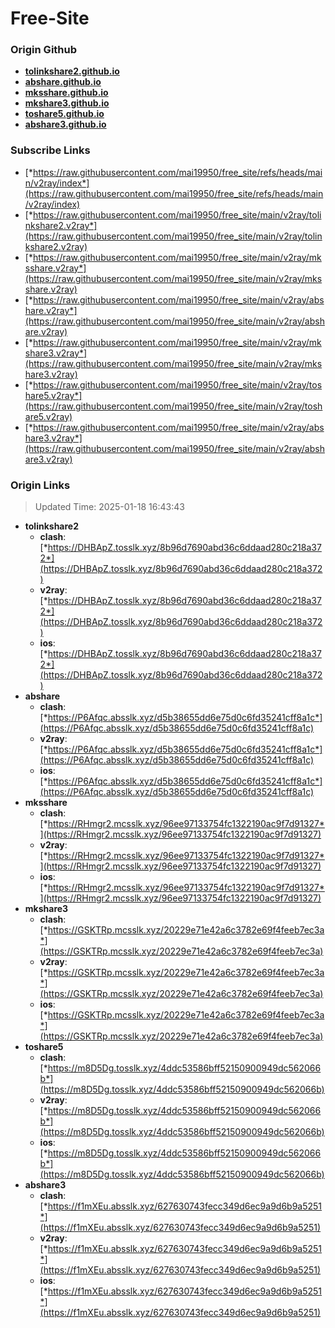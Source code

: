 # Free-Site

### Origin Github

- [**tolinkshare2.github.io**](https://github.com/tolinkshare2/tolinkshare2.github.io)
- [**abshare.github.io**](https://github.com/abshare/abshare.github.io)
- [**mksshare.github.io**](https://github.com/mksshare/mksshare.github.io)
- [**mkshare3.github.io**](https://github.com/mkshare3/mkshare3.github.io)
- [**toshare5.github.io**](https://github.com/toshare5/toshare5.github.io)
- [**abshare3.github.io**](https://github.com/abshare3/abshare3.github.io)

### Subscribe Links

- [*https://raw.githubusercontent.com/mai19950/free_site/refs/heads/main/v2ray/index*](https://raw.githubusercontent.com/mai19950/free_site/refs/heads/main/v2ray/index)
- [*https://raw.githubusercontent.com/mai19950/free_site/main/v2ray/tolinkshare2.v2ray*](https://raw.githubusercontent.com/mai19950/free_site/main/v2ray/tolinkshare2.v2ray)
- [*https://raw.githubusercontent.com/mai19950/free_site/main/v2ray/mksshare.v2ray*](https://raw.githubusercontent.com/mai19950/free_site/main/v2ray/mksshare.v2ray)
- [*https://raw.githubusercontent.com/mai19950/free_site/main/v2ray/abshare.v2ray*](https://raw.githubusercontent.com/mai19950/free_site/main/v2ray/abshare.v2ray)
- [*https://raw.githubusercontent.com/mai19950/free_site/main/v2ray/mkshare3.v2ray*](https://raw.githubusercontent.com/mai19950/free_site/main/v2ray/mkshare3.v2ray)
- [*https://raw.githubusercontent.com/mai19950/free_site/main/v2ray/toshare5.v2ray*](https://raw.githubusercontent.com/mai19950/free_site/main/v2ray/toshare5.v2ray)
- [*https://raw.githubusercontent.com/mai19950/free_site/main/v2ray/abshare3.v2ray*](https://raw.githubusercontent.com/mai19950/free_site/main/v2ray/abshare3.v2ray)

### Origin Links

> Updated Time: 2025-01-18 16:43:43

- **tolinkshare2**
  - **clash**: [*https://DHBApZ.tosslk.xyz/8b96d7690abd36c6ddaad280c218a372*](https://DHBApZ.tosslk.xyz/8b96d7690abd36c6ddaad280c218a372)
  - **v2ray**: [*https://DHBApZ.tosslk.xyz/8b96d7690abd36c6ddaad280c218a372*](https://DHBApZ.tosslk.xyz/8b96d7690abd36c6ddaad280c218a372)
  - **ios**: [*https://DHBApZ.tosslk.xyz/8b96d7690abd36c6ddaad280c218a372*](https://DHBApZ.tosslk.xyz/8b96d7690abd36c6ddaad280c218a372)
- **abshare**
  - **clash**: [*https://P6Afqc.absslk.xyz/d5b38655dd6e75d0c6fd35241cff8a1c*](https://P6Afqc.absslk.xyz/d5b38655dd6e75d0c6fd35241cff8a1c)
  - **v2ray**: [*https://P6Afqc.absslk.xyz/d5b38655dd6e75d0c6fd35241cff8a1c*](https://P6Afqc.absslk.xyz/d5b38655dd6e75d0c6fd35241cff8a1c)
  - **ios**: [*https://P6Afqc.absslk.xyz/d5b38655dd6e75d0c6fd35241cff8a1c*](https://P6Afqc.absslk.xyz/d5b38655dd6e75d0c6fd35241cff8a1c)
- **mksshare**
  - **clash**: [*https://RHmgr2.mcsslk.xyz/96ee97133754fc1322190ac9f7d91327*](https://RHmgr2.mcsslk.xyz/96ee97133754fc1322190ac9f7d91327)
  - **v2ray**: [*https://RHmgr2.mcsslk.xyz/96ee97133754fc1322190ac9f7d91327*](https://RHmgr2.mcsslk.xyz/96ee97133754fc1322190ac9f7d91327)
  - **ios**: [*https://RHmgr2.mcsslk.xyz/96ee97133754fc1322190ac9f7d91327*](https://RHmgr2.mcsslk.xyz/96ee97133754fc1322190ac9f7d91327)
- **mkshare3**
  - **clash**: [*https://GSKTRp.mcsslk.xyz/20229e71e42a6c3782e69f4feeb7ec3a*](https://GSKTRp.mcsslk.xyz/20229e71e42a6c3782e69f4feeb7ec3a)
  - **v2ray**: [*https://GSKTRp.mcsslk.xyz/20229e71e42a6c3782e69f4feeb7ec3a*](https://GSKTRp.mcsslk.xyz/20229e71e42a6c3782e69f4feeb7ec3a)
  - **ios**: [*https://GSKTRp.mcsslk.xyz/20229e71e42a6c3782e69f4feeb7ec3a*](https://GSKTRp.mcsslk.xyz/20229e71e42a6c3782e69f4feeb7ec3a)
- **toshare5**
  - **clash**: [*https://m8D5Dg.tosslk.xyz/4ddc53586bff52150900949dc562066b*](https://m8D5Dg.tosslk.xyz/4ddc53586bff52150900949dc562066b)
  - **v2ray**: [*https://m8D5Dg.tosslk.xyz/4ddc53586bff52150900949dc562066b*](https://m8D5Dg.tosslk.xyz/4ddc53586bff52150900949dc562066b)
  - **ios**: [*https://m8D5Dg.tosslk.xyz/4ddc53586bff52150900949dc562066b*](https://m8D5Dg.tosslk.xyz/4ddc53586bff52150900949dc562066b)
- **abshare3**
  - **clash**: [*https://f1mXEu.absslk.xyz/627630743fecc349d6ec9a9d6b9a5251*](https://f1mXEu.absslk.xyz/627630743fecc349d6ec9a9d6b9a5251)
  - **v2ray**: [*https://f1mXEu.absslk.xyz/627630743fecc349d6ec9a9d6b9a5251*](https://f1mXEu.absslk.xyz/627630743fecc349d6ec9a9d6b9a5251)
  - **ios**: [*https://f1mXEu.absslk.xyz/627630743fecc349d6ec9a9d6b9a5251*](https://f1mXEu.absslk.xyz/627630743fecc349d6ec9a9d6b9a5251)

